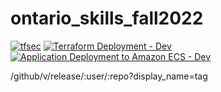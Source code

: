 # ontario_skills_fall2022

[![tfsec](https://github.com/igeiman13/ontario_skills_fall2022/actions/workflows/dev_tflint_tfsec.yml/badge.svg)](https://github.com/igeiman13/ontario_skills_fall2022/actions/workflows/dev_tflint_tfsec.yml)
[![Terraform Deployment - Dev](https://github.com/igeiman13/ontario_skills_fall2022/actions/workflows/dev_deployment.yml/badge.svg)](https://github.com/igeiman13/ontario_skills_fall2022/actions/workflows/dev_deployment.yml)
[![Application Deployment to Amazon ECS - Dev](https://github.com/igeiman13/ontario_skills_fall2022/actions/workflows/week_02.dev_app_deployment.yml/badge.svg)](https://github.com/igeiman13/ontario_skills_fall2022/actions/workflows/week_02.dev_app_deployment.yml)

/github/v/release/:user/:repo?display_name=tag
